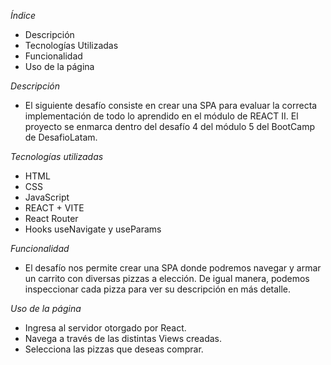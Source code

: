 *Índice*
- Descripción
- Tecnologías Utilizadas
- Funcionalidad
- Uso de la página

*Descripción*
- El siguiente desafío consiste en crear una SPA para evaluar la correcta implementación de todo lo aprendido en el módulo de REACT II. El proyecto se enmarca dentro del desafío 4 del módulo 5 del BootCamp de DesafioLatam.

*Tecnologías utilizadas*
- HTML
- CSS
- JavaScript
- REACT + VITE
- React Router
- Hooks useNavigate y useParams

*Funcionalidad*
- El desafío nos permite crear una SPA donde podremos navegar y armar un carrito con diversas pizzas a elección. De igual manera, podemos inspeccionar cada pizza para ver su descripción en más detalle.

*Uso de la página*
- Ingresa al servidor otorgado por React.
- Navega a través de las distintas Views creadas.
- Selecciona las pizzas que deseas comprar.
